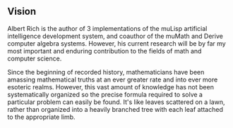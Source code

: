 ## Vision

Albert Rich is the author of 3 implementations of the muLisp artificial intelligence development system,
and coauthor of the muMath and Derive computer algebra systems.
However, his current research will be by far my most important and enduring contribution to the fields of math 
and computer science.

Since the beginning of recorded history, mathematicians have been amassing mathematical truths at an ever
greater rate and into ever more esoteric realms.
However, this vast amount of knowledge has not been systematically organized so the precise
formula required to solve a particular problem can easily be found.
It's like leaves scattered on a lawn, rather than organized into a heavily branched tree with each leaf attached to the
appropriate limb.
